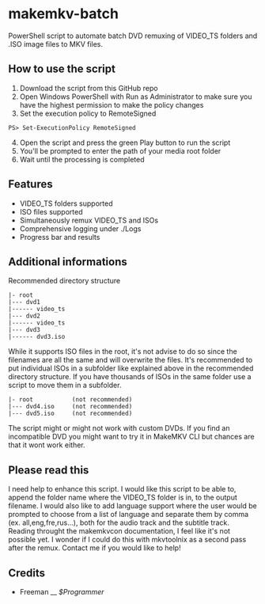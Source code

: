 # makemkv-batch
PowerShell script to automate batch DVD remuxing of VIDEO_TS folders and .ISO image files to MKV files.

## How to use the script
1. Download the script from this GitHub repo
2. Open Windows PowerShell with Run as Administrator to make sure you have the highest permission to make the policy changes
3. Set the execution policy to RemoteSigned
```
PS> Set-ExecutionPolicy RemoteSigned
```
4. Open the script and press the green Play button to run the script
5. You'll be prompted to enter the path of your media root folder
6. Wait until the processing is completed

## Features
- VIDEO_TS folders supported
- ISO files supported
- Simultaneously remux VIDEO_TS and ISOs
- Comprehensive logging under ./Logs
- Progress bar and results

## Additional informations
Recommended directory structure
```
|- root
|--- dvd1
|------ video_ts
|--- dvd2
|------ video_ts
|--- dvd3
|------ dvd3.iso
```
While it supports ISO files in the root, it's not advise to do so since the filenames are all the same and will overwrite the files. It's recommended to put individual ISOs in a subfolder like explained above in the recommended directory structure. If you have thousands of ISOs in the same folder use a script to move them in a subfolder.
```
|- root           (not recommended)
|--- dvd4.iso     (not recommended)
|--- dvd5.iso     (not recommended)
```
The script might or might not work with custom DVDs. If you find an incompatible DVD you might want to try it in MakeMKV CLI but chances are that it wont work either.

## Please read this
I need help to enhance this script. I would like this script to be able to, append the folder name where the VIDEO_TS folder is in, to the output filename. I would also like to add language support where the user would be prompted to choose from a list of language and separate them by comma (ex. all,eng,fre,rus...), both for the audio track and the subtitle track. Reading throught the makemkvcon documentation, I feel like it's not possible yet. I wonder if I could do this with mkvtoolnix as a second pass after the remux. Contact me if you would like to help!

## Credits
- Freeman __ *$Programmer*
